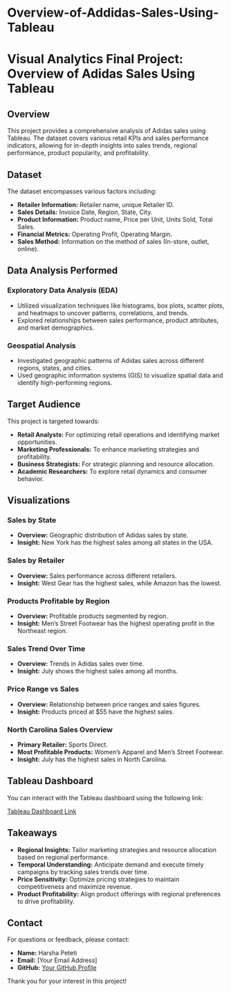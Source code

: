 # Overview-of-Addidas-Sales-Using-Tableau

# Visual Analytics Final Project: Overview of Adidas Sales Using Tableau

## Overview

This project provides a comprehensive analysis of Adidas sales using Tableau. The dataset covers various retail KPIs and sales performance indicators, allowing for in-depth insights into sales trends, regional performance, product popularity, and profitability.


## Dataset

The dataset encompasses various factors including:

- **Retailer Information:** Retailer name, unique Retailer ID.
- **Sales Details:** Invoice Date, Region, State, City.
- **Product Information:** Product name, Price per Unit, Units Sold, Total Sales.
- **Financial Metrics:** Operating Profit, Operating Margin.
- **Sales Method:** Information on the method of sales (In-store, outlet, online).



## Data Analysis Performed

### Exploratory Data Analysis (EDA)

- Utilized visualization techniques like histograms, box plots, scatter plots, and heatmaps to uncover patterns, correlations, and trends.
- Explored relationships between sales performance, product attributes, and market demographics.

### Geospatial Analysis

- Investigated geographic patterns of Adidas sales across different regions, states, and cities.
- Used geographic information systems (GIS) to visualize spatial data and identify high-performing regions.

## Target Audience

This project is targeted towards:

- **Retail Analysts:** For optimizing retail operations and identifying market opportunities.
- **Marketing Professionals:** To enhance marketing strategies and profitability.
- **Business Strategists:** For strategic planning and resource allocation.
- **Academic Researchers:** To explore retail dynamics and consumer behavior.

## Visualizations

### Sales by State

- **Overview:** Geographic distribution of Adidas sales by state.
- **Insight:** New York has the highest sales among all states in the USA.

### Sales by Retailer

- **Overview:** Sales performance across different retailers.
- **Insight:** West Gear has the highest sales, while Amazon has the lowest.

### Products Profitable by Region

- **Overview:** Profitable products segmented by region.
- **Insight:** Men’s Street Footwear has the highest operating profit in the Northeast region.

### Sales Trend Over Time

- **Overview:** Trends in Adidas sales over time.
- **Insight:** July shows the highest sales among all months.

### Price Range vs Sales

- **Overview:** Relationship between price ranges and sales figures.
- **Insight:** Products priced at $55 have the highest sales.

### North Carolina Sales Overview

- **Primary Retailer:** Sports Direct.
- **Most Profitable Products:** Women’s Apparel and Men’s Street Footwear.
- **Insight:** July has the highest sales in North Carolina.

## Tableau Dashboard

You can interact with the Tableau dashboard using the following link:

[Tableau Dashboard Link](https://public.tableau.com/views/OverviewofAdidasSales/Dashboard1?:language=en-US&publish=yes&:sid=&:display_count=n&:origin=viz_share_link)

## Takeaways

- **Regional Insights:** Tailor marketing strategies and resource allocation based on regional performance.
- **Temporal Understanding:** Anticipate demand and execute timely campaigns by tracking sales trends over time.
- **Price Sensitivity:** Optimize pricing strategies to maintain competitiveness and maximize revenue.
- **Product Profitability:** Align product offerings with regional preferences to drive profitability.

## Contact

For questions or feedback, please contact:

- **Name:** Harsha Peteti
- **Email:** [Your Email Address]
- **GitHub:** [Your GitHub Profile](https://github.com/hpeteti)

Thank you for your interest in this project!

